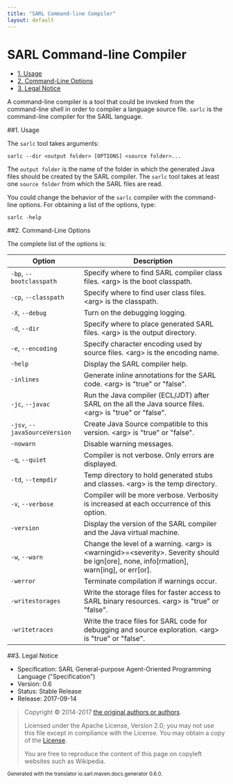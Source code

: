 ```yaml
---
title: "SARL Command-line Compiler"
layout: default
---
```


# SARL Command-line Compiler


<ul class="page_outline" id="page_outline">

<li><a href="#1-usage">1. Usage</a></li>
<li><a href="#2-command-line-options">2. Command-Line Options</a></li>
<li><a href="#3-legal-notice">3. Legal Notice</a></li>

</ul>




A command-line compiler is a tool that could be invoked from the command-line shell in order to compiler a language source file.
`sarlc` is the command-line compiler for the SARL language.

##1. Usage

The `sarlc` tool takes arguments:


	sarlc --dir <output folder> [OPTIONS] <source folder>...


The `output folder` is the name of the folder in which the generated Java files should be created by the SARL compiler.
The `sarlc` tool takes at least one `source folder` from which the SARL files are read.

You could change the behavior of the `sarlc` compiler with the command-line options.
For obtaining a list of the options, type:

	sarlc -help


##2. Command-Line Options

The complete list of the options is:



| Option | Description |
| ------ | ----------- |
| `-bp`, `--bootclasspath` | Specify where to find SARL compiler class files. &lt;arg&gt; is the boot classpath. |
| `-cp`, `--classpath` | Specify where to find user class files. &lt;arg&gt; is the classpath. |
| `-X`, `--debug` | Turn on the debugging logging. |
| `-d`, `--dir` | Specify where to place generated SARL files. &lt;arg&gt; is the output directory. |
| `-e`, `--encoding` | Specify character encoding used by source files. &lt;arg&gt; is the encoding name. |
| `-help` | Display the SARL compiler help. |
| `-inlines` | Generate inline annotations for the SARL code. &lt;arg&gt; is "true" or "false". |
| `-jc`, `--javac` | Run the Java compiler (ECL/JDT) after SARL on the all the Java source files. &lt;arg&gt; is "true" or "false". |
| `-jsv`, `--javaSourceVersion` | Create Java Source compatible to this version. &lt;arg&gt; is "true" or "false". |
| `-nowarn` | Disable warning messages. |
| `-q`, `--quiet` | Compiler is not verbose. Only errors are displayed. |
| `-td`, `--tempdir` | Temp directory to hold generated stubs and classes. &lt;arg&gt; is the temp directory. |
| `-v`, `--verbose` | Compiler will be more verbose. Verbosity is increased at each occurrence of this option. |
| `-version` | Display the version of the SARL compiler and the Java virtual machine. |
| `-w`, `--warn` | Change the level of a warning. &lt;arg&gt; is &lt;warningid&gt;=&lt;severity&gt;. Severity should be ign[ore], none, info[rmation], warn[ing], or err[or]. |
| `-werror` | Terminate compilation if warnings occur. |
| `-writestorages` | Write the storage files for faster access to SARL binary resources. &lt;arg&gt; is "true" or "false". |
| `-writetraces` | Write the trace files for SARL code for debugging and source exploration. &lt;arg&gt; is "true" or "false". |




##3. Legal Notice

* Specification: SARL General-purpose Agent-Oriented Programming Language ("Specification")
* Version: 0.6
* Status: Stable Release
* Release: 2017-09-14

> Copyright &copy; 2014-2017 [the original authors or authors](http://www.sarl.io/about/index.html).
>
> Licensed under the Apache License, Version 2.0;
> you may not use this file except in compliance with the License.
> You may obtain a copy of the [License](http://www.apache.org/licenses/LICENSE-2.0).
>
> You are free to reproduce the content of this page on copyleft websites such as Wikipedia.

<small>Generated with the translator io.sarl.maven.docs.generator 0.6.0.</small>